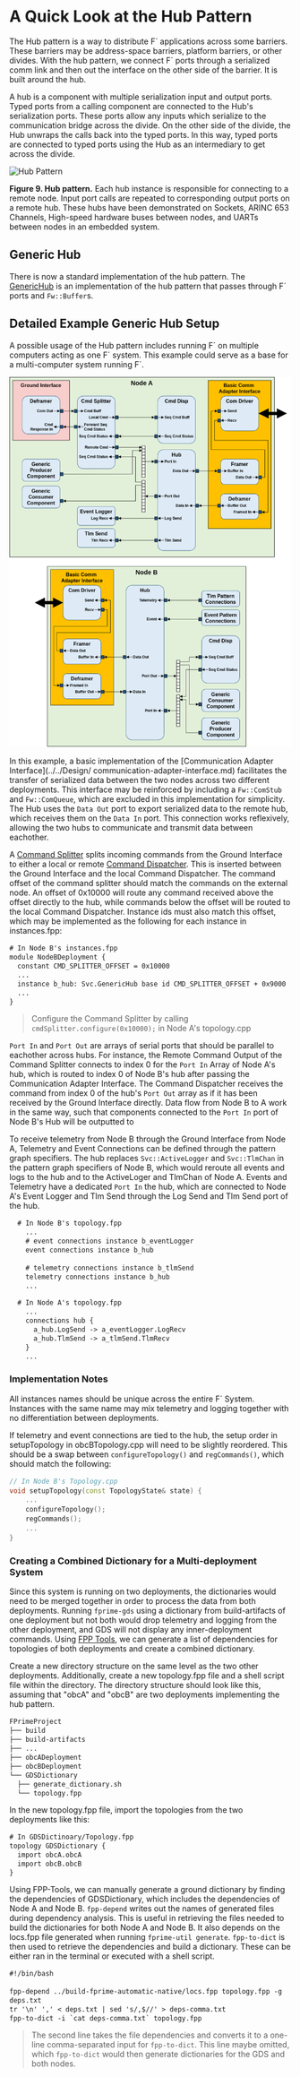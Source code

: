 # A Quick Look at the Hub Pattern

The Hub pattern is a way to distribute F´ applications across some barriers. These barriers may be address-space barriers, platform barriers, or other divides. With the hub pattern, we connect F´ ports through a serialized comm link
and then out the interface on the other side of the barrier. It is built around the hub.

A hub is a component with multiple serialization input and output ports. Typed ports from a calling component are
connected to the Hub's serialization ports. These ports allow any inputs which serialize to the communication bridge
across the divide. On the other side of the divide, the Hub unwraps the calls back into the typed ports. In this way,
typed ports are connected to typed ports using the Hub as an intermediary to get across the divide.

![Hub Pattern](../media/data_model6.png)

**Figure 9. Hub pattern.** Each hub instance is responsible for connecting to a remote node. Input port calls are
repeated to corresponding output ports on a remote hub. These hubs have been demonstrated on Sockets,
ARINC 653 Channels, High-speed hardware buses between nodes, and UARTs between nodes in an embedded system.

## Generic Hub

There is now a standard implementation of the hub pattern. The [GenericHub](../api/c++/html/svc_generic_hub_component.html) is an
implementation of the hub pattern that passes through F´ ports and `Fw::Buffer`s.

## Detailed Example Generic Hub Setup

A possible usage of the Hub pattern includes running F´ on multiple computers acting as one F´ system. This example could 
serve as a base for a multi-computer system running F´.

![Detailed Hub](../media/detailed_hub_example.png)

In this example, a basic implementation of the [Communication Adapter Interface](../../Design/
communication-adapter-interface.md) 
facilitates the transfer of serialized data between the two nodes across two different deployments. This interface 
may be reinforced by including a `Fw::ComStub` and `Fw::ComQueue`, which are excluded in this implementation for 
simplicity. The Hub uses the `Data Out` port to export serialized data to the remote hub, which receives them on 
the `Data In` port. This connection works reflexively, allowing the two hubs to communicate and transmit data 
between eachother.

A [Command Splitter](../api/c++/html/svc_cmd_splitter.html) splits incoming commands from the Ground Interface to either a local or
remote [Command Dispatcher](../api/c++/html/svc_cmd_dispatcher.html). This is inserted between the Ground Interface and the local Command 
Dispatcher. The command offset of the command splitter should match the commands on the external node. An offset of 0x10000 will route any
command received above the offset directly to the hub, while commands below the offset will be routed to the local Command Dispatcher.
Instance ids must also match this offset, which may be implemented as the following for each instance in instances.fpp:
```shell
# In Node B's instances.fpp
module NodeBDeployment {
  constant CMD_SPLITTER_OFFSET = 0x10000
  ...
  instance b_hub: Svc.GenericHub base id CMD_SPLITTER_OFFSET + 0x9000
  ...
}
```
> Configure the Command Splitter by calling `cmdSplitter.configure(0x10000);` in Node A's topology.cpp

`Port In` and `Port Out` are arrays of serial ports that should be parallel to eachother across hubs. For instance, the Remote Command Output 
of the Command Splitter connects to index 0 for the `Port In` Array of Node A's hub, which is routed to index 0 of Node B's hub after passing 
the Communication Adapter Interface. The Command Dispatcher receives the command from index 0 of the hub's `Port Out` array as if it has been 
received by the Ground Interface directly. Data flow from Node B to A work in the same way, such that components connected to the `Port In` 
port of Node B's Hub will be outputted to 

To receive telemetry from Node B through the Ground Interface from Node A, Telemetry and Event Connections can be defined through the pattern 
graph specifiers. The hub replaces `Svc::ActiveLogger` and `Svc::TlmChan` in the pattern graph specifiers of Node B, which would reroute all 
events and logs to the hub and to the ActiveLoger and TlmChan of Node A. Events and Telemetry have a dedicated `Port In` the hub, which are 
connected to Node A's Event Logger and Tlm Send through the Log Send and Tlm Send port of the hub.

```shell
  # In Node B's topology.fpp  
    ...
    # event connections instance b_eventLogger
    event connections instance b_hub 

    # telemetry connections instance b_tlmSend
    telemetry connections instance b_hub
    ...
```
```shell
  # In Node A's topology.fpp  
    ...
    connections hub {
      a_hub.LogSend -> a_eventLogger.LogRecv
      a_hub.TlmSend -> a_tlmSend.TlmRecv
    } 
    ...
```

### Implementation Notes
All instances names should be unique across the entire F´ System. Instances with the same name may mix telemetry and logging together with no differentiation between deployments.

If telemetry and event connections are tied to the hub, the setup order in setupTopology in obcBTopology.cpp will need to be slightly 
reordered. This should be a swap between `configureTopology()` and `regCommands()`, which should match the following:
```cpp
// In Node B's Topology.cpp
void setupTopology(const TopologyState& state) {
    ... 
    configureTopology();
    regCommands();
    ...
} 

```

### Creating a Combined Dictionary for a Multi-deployment System

Since this system is running on two deployments, the dictionaries would need to be merged together in order to process the data from both 
deployments. Running `fprime-gds` using a dictionary from build-artifacts of one deployment but not both would drop telemetry and logging from 
the other deployment, and GDS will not display any inner-deployment commands. Using [FPP Tools](https://nasa.github.io/fpp/fpp-users-guide.html#Specifying-Models-as-Files_Computing-Dependencies), we can generate a list of dependencies for 
topologies of both deployments and create a combined dictionary.

Create a new directory structure on the same level as the two other deployments. Additionally, create a new 
topology.fpp file and a shell script file within the directory. The directory structure should look like this, 
assuming that "obcA" and "obcB" are two deployments implementing the hub pattern.

```
FPrimeProject
├── build
├── build-artifacts
├── ...
├── obcADeployment
├── obcBDeployment
└── GDSDictionary
  ├── generate_dictionary.sh
  └── topology.fpp
```

In the new topology.fpp file, import the topologies from the two deployments like this:

```shell
# In GDSDictinoary/Topology.fpp
topology GDSDictionary {
  import obcA.obcA
  import obcB.obcB 
} 
```

Using FPP-Tools, we can manually generate a ground dictionary by finding the dependencies of GDSDictionary, which includes the dependencies of 
Node A and Node B. 
`fpp-depend` writes out the names of generated files during dependency analysis. This is useful in retrieving the files needed to build the 
dictionaries for both Node A and Node B. It also depends on the locs.fpp file generated
when running `fprime-util generate`.
`fpp-to-dict` is then used to retrieve the dependencies and build a dictionary.
These can be either ran in the terminal or executed with a shell script.

```shell
#!/bin/bash

fpp-depend ../build-fprime-automatic-native/locs.fpp topology.fpp -g deps.txt
tr '\n' ',' < deps.txt | sed 's/,$//' > deps-comma.txt
fpp-to-dict -i `cat deps-comma.txt` topology.fpp
```
> The second line takes the file dependencies and converts it to a one-line comma-separated input for `fpp-to-dict`. This line maybe omitted, 
which `fpp-to-dict` would then generate dictionaries for the GDS and both nodes.